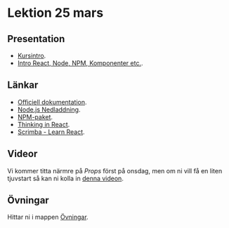 # Lektion 25 mars

## Presentation
- [Kursintro](https://docs.google.com/presentation/d/1vz3_pGfFB2lIpIgY3-uQDLWDFHaeoTHC/edit?usp=sharing&ouid=117251319654116712560&rtpof=true&sd=true).
- [Intro React, Node, NPM, Komponenter etc.](https://docs.google.com/presentation/d/1PC_GH_2dIDPNC0ZCWPNX3yusRDqkFiOz/edit?usp=sharing&ouid=117251319654116712560&rtpof=true&sd=true).

## Länkar
- [Officiell dokumentation](https://reactjs.org/).
- [Node.js Nedladdning](https://nodejs.org/en/download).
- [NPM-paket](https://www.npmjs.com/).
- [Thinking in React](https://reactjs.org/docs/thinking-in-react.html).
- [Scrimba - Learn React](https://scrimba.com/learn/learnreact).

## Videor
Vi kommer titta närmre på *Props* först på onsdag, men om ni vill få en liten tjuvstart så kan ni kolla in [denna videon](https://vimeo.com/653010630/c876c78057).

## Övningar
Hittar ni i mappen [Övningar](https://github.com/Santosnr6/lektion_25_mars/tree/main/%C3%96vningar).